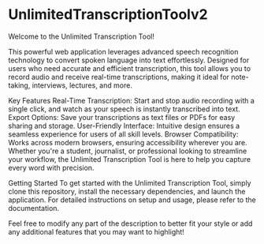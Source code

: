 # UnlimitedTranscriptionToolv2
Welcome to the Unlimited Transcription Tool!

This powerful web application leverages advanced speech recognition technology to convert spoken language into text effortlessly. Designed for users who need accurate and efficient transcription, this tool allows you to record audio and receive real-time transcriptions, making it ideal for note-taking, interviews, lectures, and more.

Key Features Real-Time Transcription: Start and stop audio recording with a single click, and watch as your speech is instantly transcribed into text. Export Options: Save your transcriptions as text files or PDFs for easy sharing and storage. User-Friendly Interface: Intuitive design ensures a seamless experience for users of all skill levels. Browser Compatibility: Works across modern browsers, ensuring accessibility wherever you are. Whether you're a student, journalist, or professional looking to streamline your workflow, the Unlimited Transcription Tool is here to help you capture every word with precision.

Getting Started To get started with the Unlimited Transcription Tool, simply clone this repository, install the necessary dependencies, and launch the application. For detailed instructions on setup and usage, please refer to the documentation.

Feel free to modify any part of the description to better fit your style or add any additional features that you may want to highlight!
